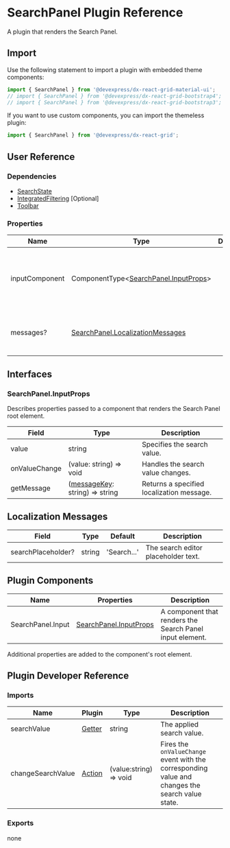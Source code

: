 # SearchPanel Plugin Reference

A plugin that renders the Search Panel.

## Import

Use the following statement to import a plugin with embedded theme components:

```js
import { SearchPanel } from '@devexpress/dx-react-grid-material-ui';
// import { SearchPanel } from '@devexpress/dx-react-grid-bootstrap4';
// import { SearchPanel } from '@devexpress/dx-react-grid-bootstrap3';
```

If you want to use custom components, you can import the themeless plugin:

```js
import { SearchPanel } from '@devexpress/dx-react-grid';
```

## User Reference

### Dependencies

- [SearchState](search-state.md)
- [IntegratedFiltering](integrated-filtering.md) [Optional]
- [Toolbar](toolbar.md)

### Properties

Name | Type | Default | Description
-----|------|---------|------------
inputComponent | ComponentType&lt;[SearchPanel.InputProps](#searchpanelinputprops)&gt; | | A component that renders the Search Panel input element.
messages? | [SearchPanel.LocalizationMessages](#localization-messages) | | An object that specifies localization messages.

## Interfaces

### SearchPanel.InputProps

Describes properties passed to a component that renders the Search Panel root element.

Field | Type | Description
------|------|------------
value | string | Specifies the search value.
onValueChange | (value: string) => void | Handles the search value changes.
getMessage | ([messageKey](#localization-messages): string) => string | Returns a specified localization message.

## Localization Messages

Field | Type | Default | Description
------|------|---------|------------
searchPlaceholder? | string | 'Search...' | The search editor placeholder text.

## Plugin Components

Name | Properties | Description
-----|------------|------------
SearchPanel.Input | [SearchPanel.InputProps](#inputprops) | A component that renders the Search Panel input element.

Additional properties are added to the component's root element.

## Plugin Developer Reference

### Imports

Name | Plugin | Type | Description
-----|--------|------|------------
searchValue | [Getter](../../../dx-react-core/docs/reference/getter.md) | string | The applied search value.
changeSearchValue | [Action](../../../dx-react-core/docs/reference/action.md) | (value:string) => void | Fires the `onValueChange` event with the corresponding value and changes the search value state.

### Exports

none
